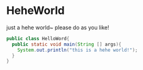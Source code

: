 # HeheWorld
just a hehe world~
please do as you like!
```java 
public class HelloWord{
  public static void main(String [] args){
    System.out.println("this is a hehe world!");
  }
}
